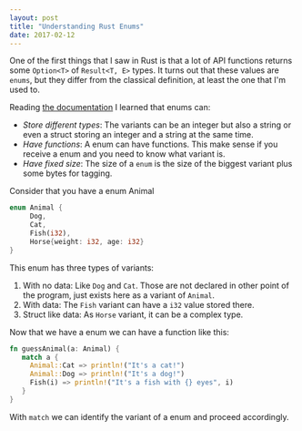 ```yaml
---
layout: post
title: "Understanding Rust Enums"
date: 2017-02-12
---
```


One of the first things that I saw in Rust is that a lot of API functions returns some `Option<T>` of `Result<T, E>` types. It turns out that these values are `enums`, but they differ from the classical definition, at least the one that I'm used to.

Reading [the documentation](https://doc.rust-lang.org/book/enums.html) I learned that enums can:

  - *Store different types*: The variants can be an integer but also a string or even a struct storing an integer and a string at the same time.
  - *Have functions*: A enum can have functions. This make sense if you receive a enum and you need to know what variant is.
  - *Have fixed size*: The size of a `enum` is the size of the biggest variant plus some bytes for tagging.

Consider that you have a enum Animal

```rust
enum Animal {
     Dog,
     Cat,
     Fish(i32),
     Horse{weight: i32, age: i32}
}
```

This enum has three types of variants:
  1. With no data: Like `Dog` and `Cat`. Those are not declared in other point of the program, just exists here as a variant of `Animal`.
  2. With data: The `Fish` variant can have a `i32` value stored there.
  3. Struct like data: As `Horse` variant, it can be a complex type.

Now that we have a enum we can have a function like this:

```rust
fn guessAnimal(a: Animal) {
   match a {
   	 Animal::Cat => println!("It's a cat!")
	 Animal::Dog => println!("It's a dog!")
	 Fish(i) => println!("It's a fish with {} eyes", i)
   }
}
```

With `match` we can identify the variant of a enum and proceed accordingly.
